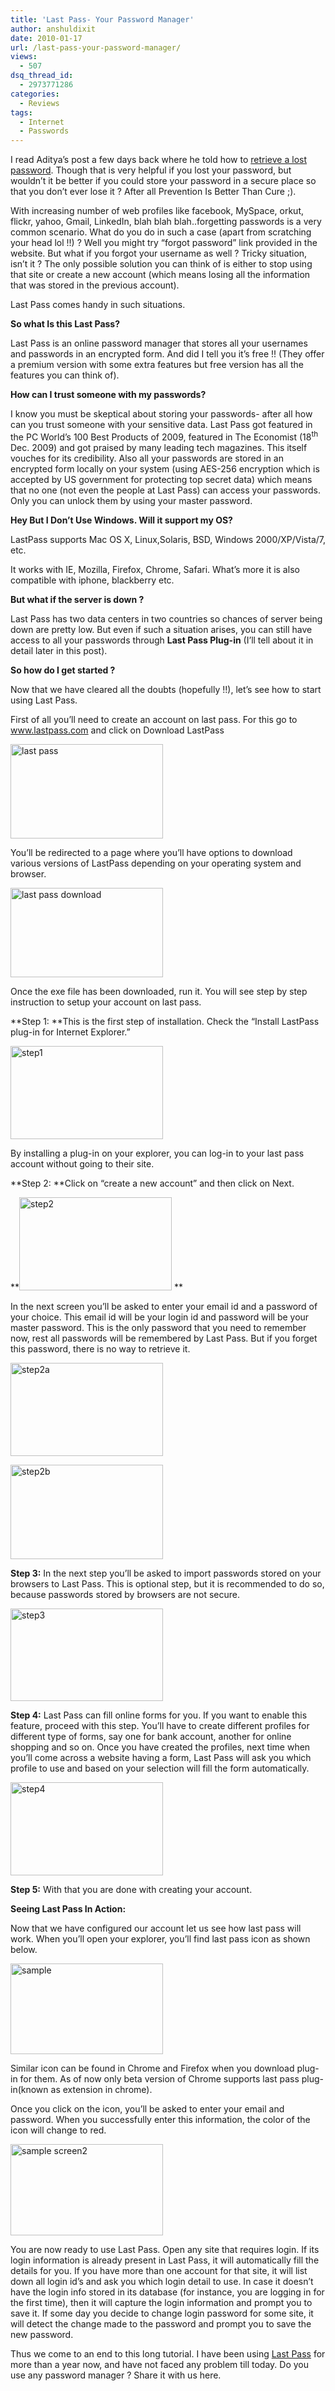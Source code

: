 ```yaml
---
title: 'Last Pass- Your Password Manager'
author: anshuldixit
date: 2010-01-17
url: /last-pass-your-password-manager/
views:
  - 507
dsq_thread_id:
  - 2973771286
categories:
  - Reviews
tags:
  - Internet
  - Passwords
---
```

I read Aditya’s post a few days back where he told how to [retrieve a lost password][1]. Though that is very helpful if you lost your password, but wouldn’t it be better if you could store your password in a secure place so that you don’t ever lose it ? After all Prevention Is Better Than Cure ;).

With increasing number of web profiles like facebook, MySpace, orkut, flickr, yahoo, Gmail, LinkedIn, blah blah blah..forgetting passwords is a very common scenario. What do you do in such a case (apart from scratching your head lol !!) ? Well you might try “forgot password” link provided in the website. But what if you forgot your username as well ? Tricky situation, isn’t it ? The only possible solution you can think of is either to stop using that site or create a new account (which means losing all the information that was stored in the previous account).

Last Pass comes handy in such situations.

**So what Is this Last Pass?**

Last Pass is an online password manager that stores all your usernames and passwords in an encrypted form. And did I tell you it’s free !! (They offer a premium version with some extra features but free version has all the features you can think of).

**How can I trust someone with my passwords?**

I know you must be skeptical about storing your passwords- after all how can you trust someone with your sensitive data. Last Pass got featured in the PC World’s 100 Best Products of 2009, featured in The Economist (18<sup>th</sup> Dec. 2009) and got praised by many leading tech magazines. This itself vouches for its credibility. Also all your passwords are stored in an encrypted form locally on your system (using AES-256 encryption which is accepted by US government for protecting top secret data) which means that no one (not even the people at Last Pass) can access your passwords. Only you can unlock them by using your master password.

**Hey But I Don’t Use Windows. Will it support my OS?**

LastPass supports Mac OS X, Linux,Solaris, BSD, Windows 2000/XP/Vista/7, etc.

It works with IE, Mozilla, Firefox, Chrome, Safari. What’s more it is also compatible with iphone, blackberry etc.

**But what if the server is down ?**

Last Pass has two data centers in two countries so chances of server being down are pretty low. But even if such a situation arises, you can still have access to all your passwords through **Last Pass Plug-in** (I’ll tell about it in detail later in this post).

**So how do I get started ?**

Now that we have cleared all the doubts (hopefully !!), let’s see how to start using Last Pass.

First of all you’ll need to create an account on last pass. For this go to <a href="http://www.lastpass.com" onclick="_gaq.push(['_trackEvent', 'outbound-article', 'http://www.lastpass.com', 'www.lastpass.com']);" >www.lastpass.com</a> and click on Download LastPass

[<img class="wp-image-53375" style="border-right: 0px;border-top: 0px;float: none;margin-left: auto;border-left: 0px;margin-right: auto;border-bottom: 0px" src="http://cdn.devilsworkshop.org/files/2010/01/lastpass_thumb.jpg" border="0" alt="last pass" width="244" height="151" />][2]

You’ll be redirected to a page where you’ll have options to download various versions of LastPass depending on your operating system and browser.

[<img style="border-right: 0px;border-top: 0px;float: none;margin-left: auto;border-left: 0px;margin-right: auto;border-bottom: 0px" src="http://cdn.devilsworkshop.org/files/2010/01/lastpassdownload_thumb.jpg" border="0" alt="last pass download" width="244" height="143" />][3]

Once the exe file has been downloaded, run it. You will see step by step instruction to setup your account on last pass.

**Step 1: **This is the first step of installation. Check the “Install LastPass plug-in for Internet Explorer.”

[<img style="border-right: 0px;border-top: 0px;float: none;margin-left: auto;border-left: 0px;margin-right: auto;border-bottom: 0px" src="http://cdn.devilsworkshop.org/files/2010/01/step1_thumb.jpg" border="0" alt="step1" width="244" height="149" />][4]

By installing a plug-in on your explorer, you can log-in to your last pass account without going to their site.

**Step 2: **Click on “create a new account” and then click on Next.

**[<img style="border-right: 0px;border-top: 0px;float: none;margin-left: auto;border-left: 0px;margin-right: auto;border-bottom: 0px" src="http://cdn.devilsworkshop.org/files/2010/01/step2_thumb.jpg" border="0" alt="step2" width="244" height="149" />][5] **

In the next screen you’ll be asked to enter your email id and a password of your choice. This email id will be your login id and password will be your master password. This is the only password that you need to remember now, rest all passwords will be remembered by Last Pass. But if you forget this password, there is no way to retrieve it.

[<img style="border-right: 0px;border-top: 0px;float: none;margin-left: auto;border-left: 0px;margin-right: auto;border-bottom: 0px" src="http://cdn.devilsworkshop.org/files/2010/01/step2a_thumb.jpg" border="0" alt="step2a" width="244" height="149" />][6]

[<img style="border-right: 0px;border-top: 0px;float: none;margin-left: auto;border-left: 0px;margin-right: auto;border-bottom: 0px" src="http://cdn.devilsworkshop.org/files/2010/01/step2b_thumb.jpg" border="0" alt="step2b" width="244" height="151" />][7]

**Step 3:** In the next step you’ll be asked to import passwords stored on your browsers to Last Pass. This is optional step, but it is recommended to do so, because passwords stored by browsers are not secure.

[<img style="border-right: 0px;border-top: 0px;float: none;margin-left: auto;border-left: 0px;margin-right: auto;border-bottom: 0px" src="http://cdn.devilsworkshop.org/files/2010/01/step3_thumb.jpg" border="0" alt="step3" width="244" height="148" />][8]

**Step 4:** Last Pass can fill online forms for you. If you want to enable this feature, proceed with this step. You’ll have to create different profiles for different type of forms, say one for bank account, another for online shopping and so on. Once you have created the profiles, next time when you’ll come across a website having a form, Last Pass will ask you which profile to use and based on your selection will fill the form automatically.

[<img style="border-right: 0px;border-top: 0px;float: none;margin-left: auto;border-left: 0px;margin-right: auto;border-bottom: 0px" src="http://cdn.devilsworkshop.org/files/2010/01/step4_thumb.jpg" border="0" alt="step4" width="244" height="149" />][9]

**Step 5:** With that you are done with creating your account.

**Seeing Last Pass In Action:**

Now that we have configured our account let us see how last pass will work. When you’ll open your explorer, you’ll find last pass icon as shown below.

[<img style="border-right: 0px;border-top: 0px;float: none;margin-left: auto;border-left: 0px;margin-right: auto;border-bottom: 0px" src="http://cdn.devilsworkshop.org/files/2010/01/sample_thumb.jpg" border="0" alt="sample" width="244" height="145" />][10]

Similar icon can be found in Chrome and Firefox when you download plug-in for them. As of now only beta version of Chrome supports last pass plug-in(known as extension in chrome).

Once you click on the icon, you’ll be asked to enter your email and password. When you successfully enter this information, the color of the icon will change to red.

[<img style="border-right: 0px;border-top: 0px;float: none;margin-left: auto;border-left: 0px;margin-right: auto;border-bottom: 0px" src="http://cdn.devilsworkshop.org/files/2010/01/samplescreen2_thumb.jpg" border="0" alt="sample screen2" width="244" height="146" />][11]

You are now ready to use Last Pass. Open any site that requires login. If its login information is already present in Last Pass, it will automatically fill the details for you. If you have more than one account for that site, it will list down all login id’s and ask you which login detail to use. In case it doesn’t have the login info stored in its database (for instance, you are logging in for the first time), then it will capture the login information and prompt you to save it. If some day you decide to change login password for some site, it will detect the change made to the password and prompt you to save the new password.

Thus we come to an end to this long tutorial. I have been using <a href="http://www.lastpass.com/" onclick="_gaq.push(['_trackEvent', 'outbound-article', 'http://www.lastpass.com/', 'Last Pass']);" >Last Pass</a> for more than a year now, and have not faced any problem till today. Do you use any password manager ? Share it with us here.

 [1]: http://devilsworkshop.org/password-recovery-tool-for-all-messengers-on-computer/
 [2]: http://cdn.devilsworkshop.org/files/2010/01/lastpass.jpg
 [3]: http://cdn.devilsworkshop.org/files/2010/01/lastpassdownload.jpg
 [4]: http://cdn.devilsworkshop.org/files/2010/01/step1.jpg
 [5]: http://cdn.devilsworkshop.org/files/2010/01/step2.jpg
 [6]: http://cdn.devilsworkshop.org/files/2010/01/step2a.jpg
 [7]: http://cdn.devilsworkshop.org/files/2010/01/step2b.jpg
 [8]: http://cdn.devilsworkshop.org/files/2010/01/step3.jpg
 [9]: http://cdn.devilsworkshop.org/files/2010/01/step4.jpg
 [10]: http://cdn.devilsworkshop.org/files/2010/01/sample.jpg
 [11]: http://cdn.devilsworkshop.org/files/2010/01/samplescreen2.jpg
